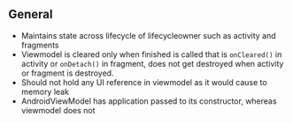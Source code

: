 ## General

  * Maintains state across lifecycle of lifecycleowner such as activity and fragments
  * Viewmodel is cleared only when finished is called that is `onCleared()` in activity or `onDetach()` in fragment,
    does not get destroyed when activity or fragment is destroyed. 
  * Should not hold any UI reference in viewmodel as it would cause to memory leak 
  * AndroidViewModel has application passed to its constructor, whereas viewmodel does not
